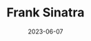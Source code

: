 ---
title: "Frank Sinatra"
type: person
born-on: 1915-12-12
date: 2023-06-07
died-on: 1998-05-14
hashtag: frank-sinatra
tags:
  - American
  - singer
  - human being
  - dead at the moment
---